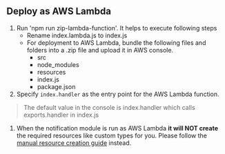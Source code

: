 ## Deploy as AWS Lambda

1. Run 'npm run zip-lambda-function'. It helps to execute following steps
   - Rename index.lambda.js to index.js
   - For deployment to AWS Lambda, bundle the following files and folders into a .zip file and upload it in AWS console.
      - src
      - node_modules
      - resources
      - index.js
      - package.json
2. Specify `index.handler` as the entry point for the AWS Lambda function.
 > The default value in the console is index.handler which calls exports.handler in index.js
1. When the notification module is run as AWS Lambda **it will NOT create** the required resources like custom types for you. 
Please follow the [manual resource creation guide](../../../../notification/docs/HowToRun.md#creating-required-resources-manually) instead. 
